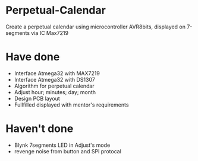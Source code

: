 # Perpetual-Calendar
Create a perpetual calendar using microcontroller AVR8bits, displayed on 7-segments via IC Max7219

# Have done
 - Interface Atmega32 with MAX7219
 - Interface Atmega32 with DS1307	
 - Algorithm for perpetual calendar
 - Adjust hour; minutes; day; month
 - Design PCB layout
 - Fullfilled displayed with mentor's requirements

# Haven't done
 - Blynk 7segments LED in Adjust's mode
 - revenge noise from button and SPI protocal

